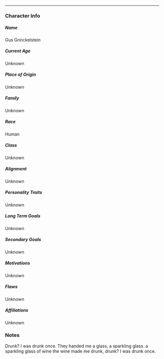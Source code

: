 

---
### Character Info

##### Name 
 Gus Grinckelstein

##### Current Age
Unknown

##### Place of Origin
Unknown

##### Family
Unknown

##### Race
Human

##### Class
Unknown

##### Alignment
Unknown

##### Personality Traits
Unknown

##### Long Term Goals
Unknown

##### Secondary Goals
Unknown

##### Motivations
Unknown

##### Flaws
Unknown

##### Affiliations
Unknown

### Notes

Drunk? I was drunk once.
They handed me a glass,
a sparkling glass.
a sparkling glass of wine
the wine made me drunk,
drunk? I was drunk once.